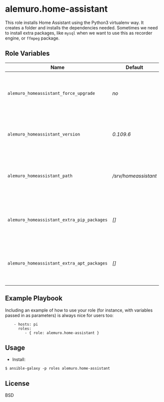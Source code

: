 alemuro.home-assistant
=========

This role installs Home Assistant using the Python3 virtualenv way. It creates a folder and installs the dependencies needed. Sometimes we need to install extra packages, like `mysql` when we want to use this as recorder engine, or `ffmpeg` package.

Role Variables
--------------

| Name                                       | Default              | Description                                                                                           |
|--------------------------------------------|----------------------|-------------------------------------------------------------------------------------------------------|
| `alemuro_homeassistant_force_upgrade`      | *no*                 | Set `yes` if you wanna remove and recreate the `.virtualenv` folder                                   |
| `alemuro_homeassistant_version`            | *0.109.6*            | Version to install. [Check available versions here](https://pypi.org/project/homeassistant/#history). |
| `alemuro_homeassistant_path`               | */srv/homeassistant* | The folder where you wanna place the config of for home assistant                                     |
| `alemuro_homeassistant_extra_pip_packages` | *[]*                 | A list of extra pip packages that you wanna install, like `netdisco`                                  |
| `alemuro_homeassistant_extra_apt_packages` | *[]*                 | A list of extra apt packages that you wanna install, like `ffmpeg`                                    |


Example Playbook
----------------

Including an example of how to use your role (for instance, with variables passed in as parameters) is always nice for users too:

```
    - hosts: pi
      roles:
         - { role: alemuro.home-assistant }
```

Usage
-----

* Install:

```
$ ansible-galaxy -p roles alemuro.home-assistant
```


License
-------

BSD

